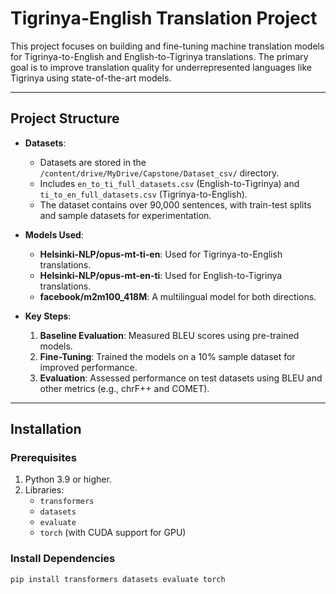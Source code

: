 # Tigrinya-English Translation Project

This project focuses on building and fine-tuning machine translation models for Tigrinya-to-English and English-to-Tigrinya translations. The primary goal is to improve translation quality for underrepresented languages like Tigrinya using state-of-the-art models.

---

## Project Structure

- **Datasets**:
  - Datasets are stored in the `/content/drive/MyDrive/Capstone/Dataset_csv/` directory.
  - Includes `en_to_ti_full_datasets.csv` (English-to-Tigrinya) and `ti_to_en_full_datasets.csv` (Tigrinya-to-English).
  - The dataset contains over 90,000 sentences, with train-test splits and sample datasets for experimentation.

- **Models Used**:
  - **Helsinki-NLP/opus-mt-ti-en**: Used for Tigrinya-to-English translations.
  - **Helsinki-NLP/opus-mt-en-ti**: Used for English-to-Tigrinya translations.
  - **facebook/m2m100_418M**: A multilingual model for both directions.

- **Key Steps**:
  1. **Baseline Evaluation**: Measured BLEU scores using pre-trained models.
  2. **Fine-Tuning**: Trained the models on a 10% sample dataset for improved performance.
  3. **Evaluation**: Assessed performance on test datasets using BLEU and other metrics (e.g., chrF++ and COMET).

---

## Installation

### Prerequisites
1. Python 3.9 or higher.
2. Libraries:
   - `transformers`
   - `datasets`
   - `evaluate`
   - `torch` (with CUDA support for GPU)

### Install Dependencies
```bash
pip install transformers datasets evaluate torch
